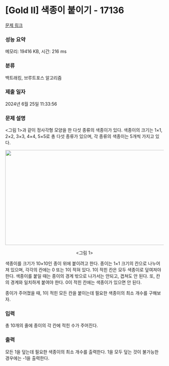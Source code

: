 # [Gold II] 색종이 붙이기 - 17136 

[문제 링크](https://www.acmicpc.net/problem/17136) 

### 성능 요약

메모리: 19416 KB, 시간: 216 ms

### 분류

백트래킹, 브루트포스 알고리즘

### 제출 일자

2024년 6월 25일 11:33:56

### 문제 설명

<p><그림 1>과 같이 정사각형 모양을 한 다섯 종류의 색종이가 있다. 색종이의 크기는 1×1, 2×2, 3×3, 4×4, 5×5로 총 다섯 종류가 있으며, 각 종류의 색종이는 5개씩 가지고 있다.</p>

<p style="text-align: center;"><img alt="" src="" style="width: 972px; height: 302px;"></p>

<p style="text-align: center;"><그림 1></p>

<p>색종이를 크기가 10×10인 종이 위에 붙이려고 한다. 종이는 1×1 크기의 칸으로 나누어져 있으며, 각각의 칸에는 0 또는 1이 적혀 있다. 1이 적힌 칸은 모두 색종이로 덮여져야 한다. 색종이를 붙일 때는 종이의 경계 밖으로 나가서는 안되고, 겹쳐도 안 된다. 또, 칸의 경계와 일치하게 붙여야 한다. 0이 적힌 칸에는 색종이가 있으면 안 된다.</p>

<p>종이가 주어졌을 때, 1이 적힌 모든 칸을 붙이는데 필요한 색종이의 최소 개수를 구해보자.</p>

### 입력 

 <p>총 10개의 줄에 종이의 각 칸에 적힌 수가 주어진다.</p>

### 출력 

 <p>모든 1을 덮는데 필요한 색종이의 최소 개수를 출력한다. 1을 모두 덮는 것이 불가능한 경우에는 -1을 출력한다.</p>


